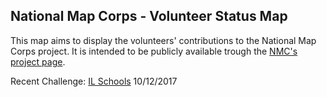 ## National Map Corps - Volunteer Status Map

This map aims to display the volunteers' contributions to the National Map Corps project. It is intended to be publicly available trough the [NMC's project page](https://my.usgs.gov/confluence/display/nationalmapcorps/Home).

 Recent Challenge: [IL Schools](http://usgs.github.io/NMC-volunteermap/NMCvolunteermapmaster/NMCvolunteermapmaster/NMCvolunteermapUpdate/)
 10/12/2017 
 

 

